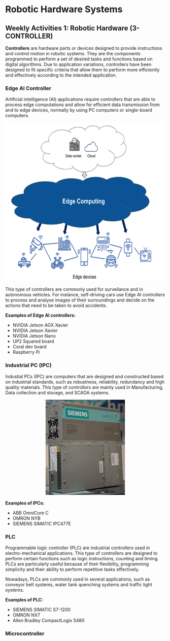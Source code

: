 # Robotic Hardware Systems
## Weekly Activities 1: Robotic Hardware (3-CONTROLLER)

**Controllers** are hardware parts or devices designed to provide instructions and control motion in robotic systems. They are the components programmed to perform a set of desired tasks and functions based on digital algorithms. Due to application variations, controllers have been designed to fit specific criteria that allow them to perform more efficiently and effectively according to the intended application.

### Edge AI Controller
Artificial intelligence (AI) applications require controllers that are able to process edge computations and allow for efficient data transmission from and to edge devices, normally by using PC computers or single-board computers.</p>
<p align="center">
<img src="image.png" width="600" height="500">
</P>This type of controllers are commonly used for surveilance and in autonomous vehicles. For instance, self-driving cars use Edge AI controllers to process and analyse images of their surroundings and decide on the actions that need to be taken to avoid accidents.</P>

**Examples of Edge AI controllers:**</P>
* NVIDIA Jetson AGX Xavier
* NVIDIA Jetson Xavier
* NVIDIA Jetson Nano
* UP2 Squared board
* Coral dev board
* Raspberry Pi
</P>

### Industrial PC (IPC)
Industial PCs (IPC) are computers that are designed and constructed based on industrial standards, such as robustness, reliability, redundancy and high quality materials. This type of controllors are mainly used in Manufacturing, Data collection and storage, and SCADA systems.
<p align="center">
<img src="Boxpc627.jpg" width="250" height="300"></P>

**Examples of IPCs:** </P>
* ABB OmniCore C
* OMRON NYB
* SIEMENS SIMATIC IPC477E

### PLC
Programmable logic controller (PLC) are industrial controllers used in electro-mechanical applications. This type of controllers are designed to perform certain functions such as logic instructions, counting and timing. PLCs are particularly useful because of their flexibility, programming simplicity and their ability to perform repetitive tasks effectively.</P>
Nowadays, PLCs are commonly used in several applications, such as conveyor belt systems, water tank quenching systems and traffic light systems.</P>
**Examples of PLC:** </P>
* SIEMENS SIMATIC S7-1200
* OMRON NX7
* Allen Bradley CompactLogix 5480

### Microcontroller
